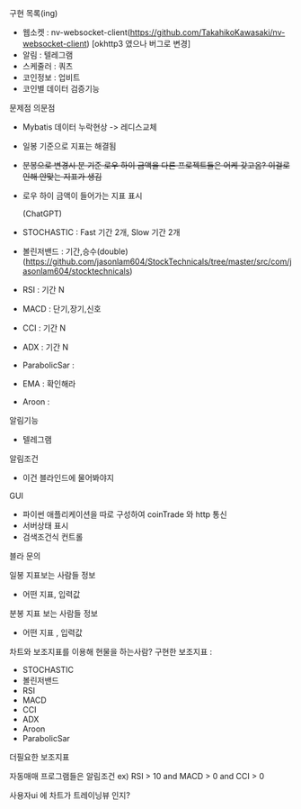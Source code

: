 


구현 목록(ing)
* 웹소켓 : nv-websocket-client(https://github.com/TakahikoKawasaki/nv-websocket-client)  [okhttp3 였으나 버그로 변경]  
* 알림 : 텔레그램
* 스케줄러 : 쿼츠
* 코인정보 : 업비트
* 코인별 데이터 검증기능

문제점 의문점
* Mybatis 데이터 누락현상 -> 레디스교체
* 일봉 기준으로 지표는 해결됨
* ~~분봉으로 변경시 분 기준 로우 하이 금액을 다른 프로젝트들은 어케 갖고옴? 이걸로인해 안맞는 지표가 생김~~
* 로우 하이 금액이 들어가는 지표 표시

  (ChatGPT)
* STOCHASTIC : Fast 기간 2개, Slow 기간 2개
* 볼린저밴드 : 기간,승수(double)
  (https://github.com/jasonlam604/StockTechnicals/tree/master/src/com/jasonlam604/stocktechnicals)
* RSI : 기간 N
* MACD : 단기,장기,신호
* CCI  : 기간 N
* ADX  : 기간 N
 
* ParabolicSar : 
* EMA : 확인해라
* Aroon  :

알림기능
* 텔레그램

알림조건
* 이건 블라인드에 물어봐야지

GUI
* 파이썬 애플리케이션을 따로 구성하여 coinTrade 와 http 통신
* 서버상태 표시
* 검색조건식 컨트롤


블라 문의

일봉 지표보는 사람들 정보
 * 어떤 지표, 입력값

분봉 지표 보는 사람들 정보
 * 어떤 지표 , 입력값




차트와 보조지표를 이용해 현물을 하는사람?
구현한 보조지표 :
* STOCHASTIC
* 볼린저밴드
* RSI
* MACD
* CCI
* ADX
* Aroon
* ParabolicSar

더필요한 보조지표
 
자동매매 프로그램들은 알림조건
ex) RSI > 10 and MACD > 0 and CCI > 0

사용자ui 에 차트가 트레이닝뷰 인지?